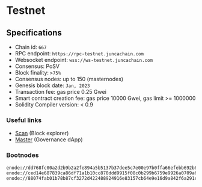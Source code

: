 # Testnet


## Specifications

- Chain id: `667`
- RPC endpoint: `https://rpc-testnet.juncachain.com`
- Websocket endpoint: `wss://ws-testnet.juncachain.com`
- Consensus: PoSV
- Block finality: `>75%`
- Consensus nodes: up to 150 (masternodes)
- Genesis block date: `Jan, 2023`
- Transaction fee: gas price 0.25 Gwei
- Smart contract creation fee: gas price 10000 Gwei, gas limit >= 1000000
- Solidity Compiler version: < 0.9

### Useful links

- [Scan](https://scan-testnet.juncachain.com) (Block explorer)
- [Master](https://master-testnet.juncachain.com) (Governance dApp)

### Bootnodes

```
enode://dd768fc00a2d2b9b2a2fe894a5b5137b37dee5c7e00e97b0ffa66efebb692b8fc9b6fec9ad13c346b0a895f33173ec15244e5319d9ae0d4638a31a062fba830c@18.182.134.146:30303
enode://ced14e687839ca86df71a1b10cc870ddd9915f08c0b299b6759e9926a0709a694b1d2f277106fd3d5f40d271c12c4067d85d8b1c2a0397d42a83ca915c00a38c@34.209.223.28:30303
enode://88074fab01b78b87cf3272d422488924916e83157cb64e9e16d9a842f6a291c2c2d13d36bdc6ce01f6e14873548bb914ce7d6c1c0dbb59a92877a02e66139642@52.209.146.144:30303
```

